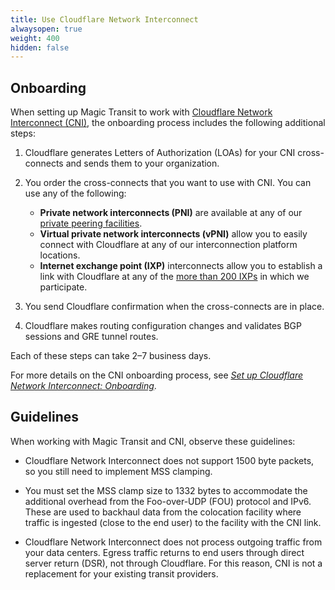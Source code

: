 ```yaml
---
title: Use Cloudflare Network Interconnect
alwaysopen: true
weight: 400
hidden: false
---
```


## Onboarding

When setting up Magic Transit to work with [Cloudflare Network Interconnect (CNI)](/network-interconnect/about/), the onboarding process includes the following additional steps:

1. Cloudflare generates Letters of Authorization (LOAs) for your CNI cross-connects and sends them to your organization.

2. You order the cross-connects that you want to use with CNI. You can use any of the following:
    * **Private network interconnects (PNI)** are available at any of our [private peering facilities](https://www.peeringdb.com/net/4224).
    * **Virtual private network interconnects (vPNI)** allow you to easily connect with Cloudflare at any of our interconnection platform locations.
    * **Internet exchange point (IXP)** interconnects allow you to establish a link with Cloudflare at any of the [more than 200 IXPs](https://bgp.he.net/AS13335#_ix) in which we participate.

3. You send Cloudflare confirmation when the cross-connects are in place.

4. Cloudflare makes routing configuration changes and validates BGP sessions and GRE tunnel routes.

Each of these steps can take 2–7 business days.

For more details on the CNI onboarding process, see [_Set up Cloudflare Network Interconnect: Onboarding_](/network-interconnect/set-up-cni/onboarding).

## Guidelines

When working with Magic Transit and CNI, observe these guidelines:

* Cloudflare Network Interconnect does not support 1500 byte packets, so you still need to implement MSS clamping.

* You must set the MSS clamp size to 1332 bytes to accommodate the additional overhead from the Foo-over-UDP (FOU) protocol and IPv6. These are used to backhaul data from the colocation facility where traffic is ingested (close to the end user) to the facility with the CNI link.

* Cloudflare Network Interconnect does not process outgoing traffic from your data centers. Egress traffic returns to end users through direct server return (DSR), not through Cloudflare. For this reason, CNI is not a replacement for your existing transit providers.
